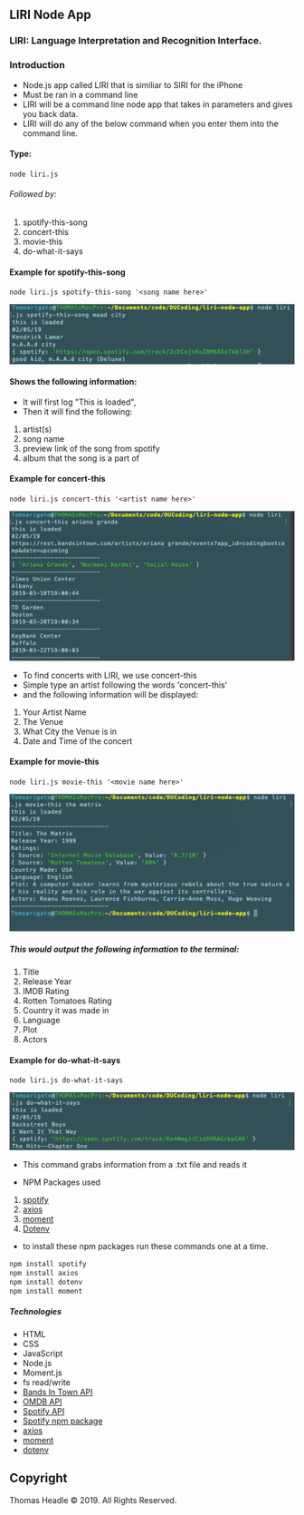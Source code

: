 ## LIRI Node App

### LIRI: Language Interpretation and Recognition Interface.

### Introduction

-   Node.js app called LIRI that is similiar to SIRI for the iPhone
-   Must be ran in a command line
-   LIRI will be a command line node app that takes in parameters and gives you back data.
-   LIRI will do any of the below command when you enter them into the command line.

#### Type:

```
node liri.js
```

###### Followed by:

1. spotify-this-song
2. concert-this
3. movie-this
4. do-what-it-says

#### Example for spotify-this-song

```
node liri.js spotify-this-song '<song name here>'
```

![Spotify Image](/images/spotify-this-song.png)

#### Shows the following information:

-   It will first log "This is loaded",
-   Then it will find the following:

1. artist(s)
2. song name
3. preview link of the song from spotify
4. album that the song is a part of

#### Example for concert-this

```
node liri.js concert-this '<artist name here>'
```

![Spotify Image](/images/concert-this.png)

-   To find concerts with LIRI, we use concert-this
-   Simple type an artist following the words 'concert-this'
-   and the following information will be displayed:

1. Your Artist Name
2. The Venue
3. What City the Venue is in
4. Date and Time of the concert

#### Example for movie-this

```
node liri.js movie-this '<movie name here>'
```

![Spotify Image](/images/movie-this.png)

##### This would output the following information to the terminal:

1. Title
2. Release Year
3. IMDB Rating
4. Rotten Tomatoes Rating
5. Country it was made in
6. Language
7. Plot
8. Actors

#### Example for do-what-it-says

```
node liri.js do-what-it-says
```

![Spotify Image](/images/do-what-says.png)

-   This command grabs information from a .txt file and reads it

*   NPM Packages used

1. [spotify](https://www.npmjs.com/package/spotify)
2. [axios](https://www.npmjs.com/package/axios)
3. [moment](https://www.npmjs.com/package/moment)
4. [Dotenv](https://www.npmjs.com/package/dotenv)

-   to install these npm packages run these commands one at a time.

```
npm install spotify
npm install axios
npm install dotenv
npm install moment

```

##### Technologies

-   HTML
-   CSS
-   JavaScript
-   Node.js
-   Moment.js
-   fs read/write
-   [Bands In Town API](https://app.swaggerhub.com/apis/Bandsintown/PublicAPI/3.0.0)
-   [OMDB API](http://www.omdbapi.com/)
-   [Spotify API](https://developer.spotify.com/documentation/web-api/)
-   [Spotify npm package](https://www.npmjs.com/package/spotify)
-   [axios](https://www.npmjs.com/package/axios)
-   [moment](https://www.npmjs.com/package/moment)
-   [dotenv](https://www.npmjs.com/package/dotenv)

## Copyright

Thomas Headle &copy; 2019. All Rights Reserved.
